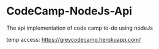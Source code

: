 # CodeCamp-NodeJs-Api
The api implementation of code camp to-do using nodeJs

temp access: 
https://greycodecamp.herokuapp.com/
